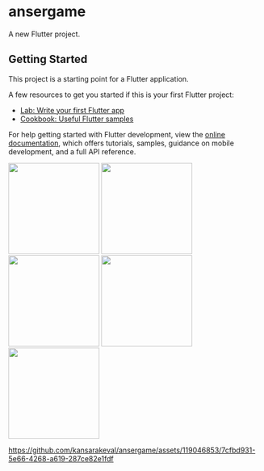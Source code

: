 # ansergame

A new Flutter project.

## Getting Started

This project is a starting point for a Flutter application.

A few resources to get you started if this is your first Flutter project:

- [Lab: Write your first Flutter app](https://docs.flutter.dev/get-started/codelab)
- [Cookbook: Useful Flutter samples](https://docs.flutter.dev/cookbook)

For help getting started with Flutter development, view the
[online documentation](https://docs.flutter.dev/), which offers tutorials,
samples, guidance on mobile development, and a full API reference.

<p>
  <img src="https://github.com/kansarakeval/ansergame/assets/119046853/2b811c19-9223-49b5-ab37-0a3ea0912918" hight="450" width="180">
  <img src="https://github.com/kansarakeval/ansergame/assets/119046853/4ad29666-084d-499a-a725-c457b42c61a2" hight="450" width="180">
  <img src="https://github.com/kansarakeval/ansergame/assets/119046853/f4522b5f-40a1-4a28-87c0-418124486832" hight="450" width="180">
  <img src="https://github.com/kansarakeval/ansergame/assets/119046853/cc737215-580e-4179-85f0-f2c45a92fa90" hight="450" width="180">
  <img src="https://github.com/kansarakeval/ansergame/assets/119046853/3a527309-91c6-40d1-85cf-257b05db1555" hight="450" width="180">
  
</p>

https://github.com/kansarakeval/ansergame/assets/119046853/7cfbd931-5e66-4268-a619-287ce82e1fdf

